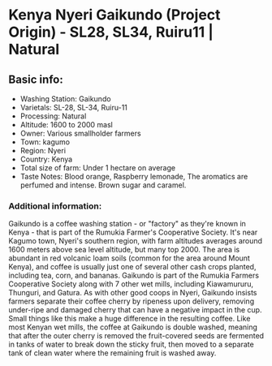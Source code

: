 # Kenya Nyeri Gaikundo (Project Origin) - SL28, SL34, Ruiru11 | Natural

## Basic info:

- Washing Station: Gaikundo
- Varietals: SL-28, SL-34, Ruiru-11
- Processing: Natural
- Altitude: 1600 to 2000 masl
- Owner: Various smallholder farmers
- Town: kagumo
- Region: Nyeri
- Country: Kenya
- Total size of farm: Under 1 hectare on average
- Taste Notes: Blood orange, Raspberry lemonade, The aromatics are perfumed and intense. Brown sugar and caramel.

### Additional information:

Gaikundo is a coffee washing station - or "factory" as they're known in Kenya - that is part of the Rumukia Farmer's Cooperative Society. It's near Kagumo town, Nyeri's southern region, with farm altitudes averages around 1600 meters above sea level altitude, but many top 2000. The area is abundant in red volcanic loam soils (common for the area around Mount Kenya), and coffee is usually just one of several other cash crops planted, including tea, corn, and bananas. Gaikundo is part of the Rumukia Farmers Cooperative Society along with 7 other wet mills, including Kiawamururu, Thunguri, and Gatura. As with other good coops in Nyeri, Gaikundo insists farmers separate their coffee cherry by ripeness upon delivery, removing under-ripe and damaged cherry that can have a negative impact in the cup. Small things like this make a huge difference in the resulting coffee. Like most Kenyan wet mills, the coffee at Gaikundo is double washed, meaning that after the outer cherry is removed the fruit-covered seeds are fermented in tanks of water to break down the sticky fruit, then moved to a separate tank of clean water where the remaining fruit is washed away.
